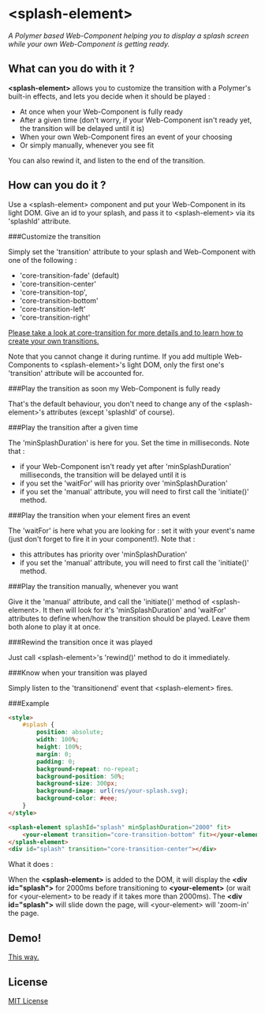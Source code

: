 # &lt;splash-element&gt;

_A Polymer based Web-Component helping you to display a splash screen while your own Web-Component is getting ready._


## What can you do with it ?

**&lt;splash-element&gt;** allows you to customize the transition with a Polymer's built-in effects, and lets you decide when it should be played :
* At once when your Web-Component is fully ready
* After a given time (don't worry, if your Web-Component isn't ready yet, the transition will be delayed until it is)
* When your own Web-Component fires an event of your choosing
* Or simply manually, whenever you see fit

You can also rewind it, and listen to the end of the transition.

## How can you do it ?

Use a &lt;splash-element&gt; component and put your Web-Component in its light DOM. Give an id to your splash,
and pass it to &lt;splash-element&gt; via its 'splashId' attribute.

###Customize the transition

Simply set the 'transition' attribute to your splash and Web-Component with one of the following :
* 'core-transition-fade' (default)
* 'core-transition-center'
* 'core-transition-top',
* 'core-transition-bottom'
* 'core-transition-left'
* 'core-transition-right'

[Please take a look at core-transition for more details and to learn how to create your own transitions.](https://github.com/Polymer/core-transition/blob/master/core-transition-css.html)

Note that you cannot change it during runtime. If you add multiple Web-Components to &lt;splash-element&gt;'s light DOM,
only the first one's 'transition' attribute will be accounted for.

###Play the transition as soon my Web-Component is fully ready

That's the default behaviour, you don't need to change any of the &lt;splash-element&gt;'s attributes (except 'splashId' of course).

###Play the transition after a given time

The 'minSplashDuration' is here for you. Set the time in milliseconds. Note that :
* if your Web-Component isn't ready yet after 'minSplashDuration' milliseconds, the transition will be delayed until it is
* if you set the 'waitFor' will has priority over 'minSplashDuration'
* if you set the 'manual' attribute, you will need to first call the 'initiate()' method. 

###Play the transition when your element fires an event

The 'waitFor' is here what you are looking for : set it with your event's name (just don't forget to fire it in your component!). Note that :
* this attributes has priority over 'minSplashDuration'
* if you set the 'manual' attribute, you will need to first call the 'initiate()' method. 

###Play the transition manually, whenever you want

Give it the 'manual' attribute, and call the 'initiate()' method of &lt;splash-element&gt;.
It then will look for it's 'minSplashDuration' and 'waitFor' attributes to define when/how the transition should be played. Leave them both alone to play it at once.

###Rewind the transition once it was played

Just call &lt;splash-element&gt;'s 'rewind()' method to do it immediately.

###Know when your transition was played

Simply listen to the 'transitionend' event that &lt;splash-element&gt; fires.

###Example

```html
<style>
	#splash {
		position: absolute;
		width: 100%;
		height: 100%;
		margin: 0;
		padding: 0;
		background-repeat: no-repeat;
		background-position: 50%;
		background-size: 300px;
		background-image: url(res/your-splash.svg);
		background-color: #eee;
	}
</style>

<splash-element splashId="splash" minSplashDuration="2000" fit>
	<your-element transition="core-transition-bottom" fit></your-element>
</splash-element>
<div id="splash" transition="core-transition-center"></div>
```

What it does :

When the **&lt;splash-element&gt;** is added to the DOM, it will display the **&lt;div id="splash"&gt;** for 2000ms before transitioning to **&lt;your-element&gt;** (or wait for &lt;your-element&gt; to be ready if it takes more than 2000ms).
The **&lt;div id="splash"&gt;** will slide down the page, will &lt;your-element&gt; will 'zoom-in' the page.

## Demo!

[This way.](http://vguillou.github.io/webcomponents/splash-element/demo.html)

## License

[MIT License](http://opensource.org/licenses/MIT)